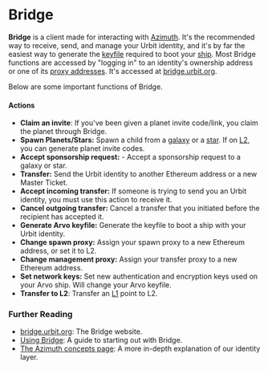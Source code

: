 # Bridge

**Bridge** is a client made for interacting with [Azimuth](azimuth). It's the recommended way to receive, send, and manage your Urbit identity, and it's by far the easiest way to generate the [keyfile](keyfile) required to boot your [ship](ship). Most Bridge functions are accessed by "logging in" to an identity's ownership address or one of its [proxy addresses](proxies). It's accessed at [bridge.urbit.org](https://bridge.urbit.org/).

Below are some important functions of Bridge.

#### Actions

- **Claim an invite**: If you've been given a planet invite code/link, you claim the planet through Bridge.
- **Spawn Planets/Stars:** Spawn a child from a [galaxy](galaxy) or a [star](star). If on [L2](rollups), you can generate planet invite codes.
- **Accept sponsorship request:** - Accept a sponsorship request to a galaxy or star.
- **Transfer:** Send the Urbit identity to another Ethereum address or a new Master Ticket.
- **Accept incoming transfer:** If someone is trying to send you an Urbit identity, you must use this action to receive it.
- **Cancel outgoing transfer:** Cancel a transfer that you initiated before the recipient has accepted it.
- **Generate Arvo keyfile:** Generate the keyfile to boot a ship with your Urbit identity.
- **Change spawn proxy:** Assign your spawn proxy to a new Ethereum address, or set it to L2.
- **Change management proxy:** Assign your transfer proxy to a new Ethereum address.
- **Set network keys:** Set new authentication and encryption keys used on your Arvo ship. Will change your Arvo keyfile.
- **Transfer to L2**: Transfer an [L1](azimuth) point to L2.

### Further Reading

- [bridge.urbit.org](https://bridge.urbit.org/): The Bridge website.
- [Using Bridge](https://urbit.org/using/id/using-bridge): A guide to starting out with Bridge.
- [The Azimuth concepts page](../system/identity/guides/advanced-azimuth-tools): A more in-depth explanation of our identity layer.
